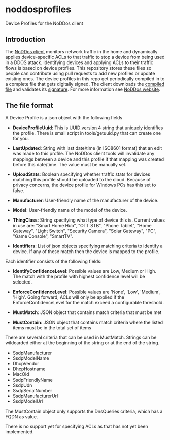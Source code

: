 # noddosprofiles
Device Profiles for the NoDDos client

## Introduction
The [NoDDos client](https://github.com/noddos/noddos) monitors network traffic in the home and dynamically applies device-specific ACLs to that traffic to stop a device from being used in a DDOS attack. Identifying devices and applying ACLs to their traffic flows is based on device profiles. This repository stores these files so people can contribute using pull requests to add new profiles or update existing ones. The device profiles in this repo get periodically compiled in to a complete file that gets digitally signed. The client downloads the [compiled file](https://www.noddos.io/config/DeviceProfiles.json) and validates its [signature](https://www.noddos.io/config/DeviceProfiles.json.sha256). For more information see [NoDDos website](https://www.noddos.io/).

## The file format
A Device Profile is a json object with the following fields

- __DeviceProfileUuid__:
This is [UUID version 4](https://en.wikipedia.org/wiki/Universally_unique_identifier#Version_4_.28random.29) string that uniquely identifies the profile. There is small script in tools/getuuid.py that can create one for you.

- __LastUpdated__:
String with last date/time (in ISO8601 format) that an edit was made to this profile. The NoDDos client tools will invalidate any mappings between a device and this profile if that mapping was created before this date/time. The value must be manually set.

- __UploadStats__:
Boolean specifying whether traffic stats for devices matching this profile should be uploaded to the cloud. Because of privacy concerns, the device profile for Windows PCs has this set to false.

- __Manufacturer__: 
User-friendly name of the manufacturer of the device.

- __Model__:
User-friendly name of the model of the device.

- __ThingClass__:
String specifying what type of device this is. Current values in use are: "Smart Home Hub", "OTT STB", "Phone Tablet", "Home Gateway", "Light Switch", "Security Camera", "Solar Gateway", "PC", "Game Console", "SmartTV".

- __Identifiers__:
List of json objects specifying matching criteria to identify a device. If any of these match then the device is mapped to the profile.

Each identifier consists of the following fields:
- __IdentifyConfidenceLevel__:
Possible values are Low, Medium or High. The match with the profile with highest confidence level will be selected.

- __EnforceConfidenceLevel__:
Possible values are 'None', 'Low', 'Medium', 'High'. Going forward, ACLs will only be applied if the EnforceConfidenceLevel for the match exceed a configurable threshold.

- __MustMatch__:
JSON object that contains match criteria that must be met

- __MustContain__:
JSON object that contains match criteria where the listed items must be in the total set of items

There are several criteria that can be used in MustMatch. Strings can be wildcarded either at the beginning of the string or at the end of the string.
- SsdpManufacturer
- SsdpModelName
- DhcpVendor
- DhcpHostname
- MacOid
- SsdpFriendlyName
- SsdpUdn
- SsdpSerialNumber
- SsdpManufacturerUrl
- SsdpModelUrl

The MustContain object only supports the DnsQueries criteria, which has a FQDN as value.

There is no support yet for specifying ACLs as that has not yet been implemented.
